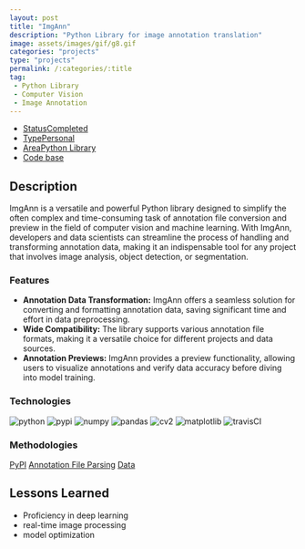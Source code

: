 ```yaml
---
layout: post
title: "ImgAnn"
description: "Python Library for image annotation translation"
image: assets/images/gif/g8.gif
categories: "projects"
type: "projects"
permalink: /:categories/:title
tag:
 - Python Library
 - Computer Vision
 - Image Annotation
---
```


<div id="main">
	<section id='second'>
		<div class="inner no-padding">
			<div class="tag-container">
                    <ul class="actions">
                        <li><a href="#" class="button special small disable">Status</a><a href="#" class="button small disable">Completed</a></li>
                        <li><a href="#" class="button special small disable">Type</a><a href="#" class="button small disable">Personal</a></li>
                        <li><a href="#" class="button special small disable">Area</a><a href="#" class="button small disable">Python Library</a></li>
						<li><a href="#" class="button special small disable"><i class="fab fa-github"></i></a><a href="https://github.com/nipdep/imgann" class="button small">Code base</a></li>
                    </ul>
            </div>
			<div>
				<h2>Description</h2>
				<p>ImgAnn is a versatile and powerful Python library designed to simplify the often complex and time-consuming task of annotation file conversion and preview in the field of computer vision and machine learning. With ImgAnn, developers and data scientists can streamline the process of handling and transforming annotation data, making it an indispensable tool for any project that involves image analysis, object detection, or segmentation.</p>
					<h3>Features</h3>
					<ul class='fa-ul'>
						<li><i class="fa-li fa fa-check-square"></i><b>Annotation Data Transformation:</b> ImgAnn offers a seamless solution for converting and formatting annotation data, saving significant time and effort in data preprocessing.</li>
						<li><i class="fa-li fa fa-check-square"></i><b>Wide Compatibility:</b> The library supports various annotation file formats, making it a versatile choice for different projects and data sources.</li>
						<li><i class="fa-li fa fa-check-square"></i><b>Annotation Previews:</b> ImgAnn provides a preview functionality, allowing users to visualize annotations and verify data accuracy before diving into model training.</li>
					</ul>
			</div>
			<div class="row">
				<div class="6u 12u$(small)">
					<h3>Technologies</h3>
					<div class='logos-container'>
						<img src="{{site.baseurl}}/assets/images/logos/python.png" alt="python" class="logos">
						<img src="{{site.baseurl}}/assets/images/logos/PyPI.png" alt="pypi" class="logos">
						<img src="{{site.baseurl}}/assets/images/logos/numpy.png" alt="numpy" class="logos">
						<img src="{{site.baseurl}}/assets/images/logos/pandas.png" alt="pandas" class="logos">
						<img src="{{site.baseurl}}/assets/images/logos/cv2.png" alt="cv2" class="logos">
						<img src="{{site.baseurl}}/assets/images/logos/matplotlib.png" alt="matplotlib" class="logos">
						<img src="{{site.baseurl}}/assets/images/logos/travisCI.png" alt="travisCI" class="logos">
					</div>
				</div>
				<div class="6u$ 12u$(small) ">
					<h3>Methodologies</h3>
					<p>
						<a href="#" class="button small disable">PyPI</a>
						<a href="#" class="button small disable">Annotation File Parsing</a>
						<a href="#" class="button small disable">Data</a>
					</p>
				</div>
			</div>
		</div>
	</section>
	<section id='third'>
		<div class="inner no-padding">
			<!-- <div>
				<h2>Project Visualization</h2>
				<div id="slider">  
					<div class="slides">  
					<img src="https://hhsbanner.com/wp-content/uploads/2019/03/victoria_falls-900x300.jpg" width="100%" />
					</div>
					<div class="slides">  
					<img src="https://blog.cognifit.com/wp-content/uploads/2019/11/hiking-900x300.jpg" width="100%" />
					</div>
					<div class="slides">  
					<img src="https://travelfree.info/wp-content/uploads/2018/02/croatia-waterfall-in-deep-forest-of-Cr-12755165-900x300.jpg" width="100%" />
					</div> 
					<div class="slides">  
					<img src="https://www.piemonturismo.it/site/wp-content/uploads/2014/07/13-laghi-grande.jpg" width="100%" />
					</div> 
					<div class="slides">  
					<img src="https://improvephotography.com/wp-content/uploads/2017/09/Julian-Baird-20170914-3-900px.jpg" width="100%" />
					</div>  
				</div>
				<script src="{{ site.baseurl }}assets/js/image_slider.js"></script>
			</div> -->
			<div>
				<h2>Lessons Learned</h2>
				<ul class='fa-ul'>
					<li><i class="fa-li fa fa-check-square"></i>Proficiency in deep learning</li>
					<li><i class="fa-li fa fa-check-square"></i>real-time image processing</li>
					<li><i class="fa-li fa fa-check-square"></i>model optimization</li>
				</ul>
			</div>
		</div>
	</section>
</div>



	

